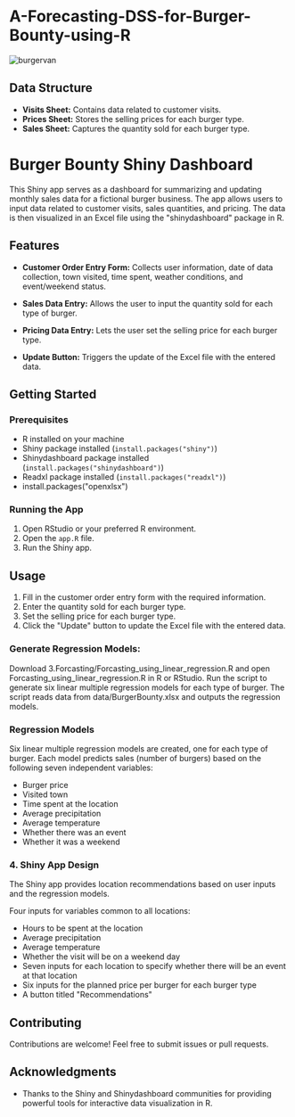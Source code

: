 # A-Forecasting-DSS-for-Burger-Bounty-using-R
![burgervan](https://github.com/Kritika97Gaikwad/R-Shiny-Projects/assets/151272622/dd35bc56-fd74-4198-bc91-c5673003ec47)

## Data Structure

- **Visits Sheet:** Contains data related to customer visits.
- **Prices Sheet:** Stores the selling prices for each burger type.
- **Sales Sheet:** Captures the quantity sold for each burger type.


# Burger Bounty Shiny Dashboard


This Shiny app serves as a dashboard for summarizing and updating monthly sales data for a fictional burger business. The app allows users to input data related to customer visits, sales quantities, and pricing. The data is then visualized in an Excel file using the "shinydashboard" package in R.

## Features


- **Customer Order Entry Form:** Collects user information, date of data collection, town visited, time spent, weather conditions, and event/weekend status.

- **Sales Data Entry:** Allows the user to input the quantity sold for each type of burger.

- **Pricing Data Entry:** Lets the user set the selling price for each burger type.

- **Update Button:** Triggers the update of the Excel file with the entered data.

## Getting Started


### Prerequisites


- R installed on your machine
- Shiny package installed (`install.packages("shiny")`)
- Shinydashboard package installed (`install.packages("shinydashboard")`)
- Readxl package installed (`install.packages("readxl")`)
- install.packages("openxlsx")


### Running the App


1. Open RStudio or your preferred R environment.
2. Open the `app.R` file.
3. Run the Shiny app.

## Usage


1. Fill in the customer order entry form with the required information.
2. Enter the quantity sold for each burger type.
3. Set the selling price for each burger type.
4. Click the "Update" button to update the Excel file with the entered data.


### Generate Regression Models:


Download 3.Forcasting/Forcasting_using_linear_regression.R and open Forcasting_using_linear_regression.R in R or RStudio.
Run the script to generate six linear multiple regression models for each type of burger.
The script reads data from data/BurgerBounty.xlsx and outputs the regression models.


### Regression Models

Six linear multiple regression models are created, one for each type of burger. Each model predicts sales (number of burgers) based on the following seven independent variables:
- Burger price
- Visited town
- Time spent at the location
- Average precipitation
- Average temperature
- Whether there was an event
- Whether it was a weekend

### 4. Shiny App Design


The Shiny app provides location recommendations based on user inputs and the regression models. 

Four inputs for variables common to all locations:
- Hours to be spent at the location
- Average precipitation
- Average temperature
- Whether the visit will be on a weekend day
- Seven inputs for each location to specify whether there will be an event at that location
- Six inputs for the planned price per burger for each burger type
- A button titled "Recommendations"


## Contributing


Contributions are welcome! Feel free to submit issues or pull requests.


## Acknowledgments


- Thanks to the Shiny and Shinydashboard communities for providing powerful tools for interactive data visualization in R.
